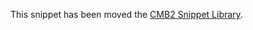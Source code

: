 This snippet has been moved the [CMB2 Snippet Library](https://github.com/WebDevStudios/CMB2-Snippet-Library/tree/master/options-and-settings-pages).